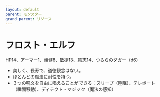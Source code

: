 ```yaml
---
layout: default
parent: モンスター
grand_parent: リソース
---
```


# フロスト・エルフ

HP14、アーマー1、頑健8、敏捷13、意志14、つららのダガー（d6）

- 美しく、長寿で、道徳観念はない。
- ほとんどの魔法に耐性を持つ。
- ３つの呪文を自由に唱えることができる：スリープ（睡眠）、テレポート（瞬間移動）、ディテクト・マジック（魔法の感知）

